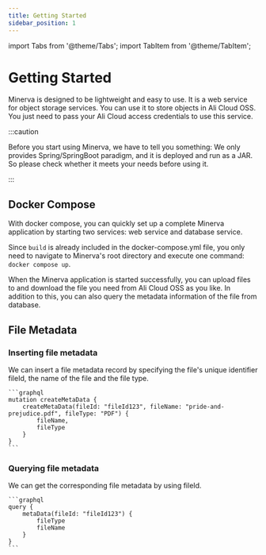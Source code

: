 ```yaml
---
title: Getting Started
sidebar_position: 1
---
```


[//]: # (Copyright 2024 Paion Data)

[//]: # (Licensed under the Apache License, Version 2.0 &#40;the "License"&#41;;)
[//]: # (you may not use this file except in compliance with the License.)
[//]: # (You may obtain a copy of the License at)

[//]: # (    http://www.apache.org/licenses/LICENSE-2.0)

[//]: # (Unless required by applicable law or agreed to in writing, software)
[//]: # (distributed under the License is distributed on an "AS IS" BASIS,)
[//]: # (WITHOUT WARRANTIES OR CONDITIONS OF ANY KIND, either express or implied.)
[//]: # (See the License for the specific language governing permissions and)
[//]: # (limitations under the License.)

import Tabs from '@theme/Tabs';
import TabItem from '@theme/TabItem';

Getting Started
===============

Minerva is designed to be lightweight and easy to use. It is a web service for object storage services. You can use it
to store objects in Ali Cloud OSS. You just need to pass your Ali Cloud access credentials to use this service.

:::caution

Before you start using Minerva, we have to tell you something: We only provides Spring/SpringBoot paradigm, and it is
deployed and run as a JAR. So please check whether it meets your needs before using it.

:::

Docker Compose
--------------

With docker compose, you can quickly set up a complete Minerva application by starting two services: web service and
database service.

Since `build` is already included in the docker-compose.yml file, you only need to navigate to Minerva's root directory
and execute one command: `docker compose up`.

When the Minerva application is started successfully, you can upload files to and download the file you need from
Ali Cloud OSS as you like. In addition to this, you can also query the metadata information of the file from database.

File Metadata
--------------

### Inserting file metadata

We can insert a file metadata record by specifying the file's unique identifier fileId, the name of the file and the
file type.

<Tabs>
  <TabItem value="graphql" label="GraphQL">

    ```graphql
    mutation createMetaData {
        createMetaData(fileId: "fileId123", fileName: "pride-and-prejudice.pdf", fileType: "PDF") {
            fileName,
            fileType
        }
    }
    ```

  </TabItem>
</Tabs>

### Querying file metadata

We can get the corresponding file metadata by using fileId.

<Tabs>
  <TabItem value="graphql" label="GraphQL">

    ```graphql
    query {
        metaData(fileId: "fileId123") {
            fileType
            fileName
        }
    }
    ```

  </TabItem>
</Tabs>
